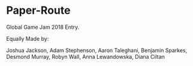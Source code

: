 # Paper-Route
Global Game Jam 2018 Entry.

Equally Made by:

Joshua Jackson,
Adam Stephenson,
Aaron Taleghani,
Benjamin Sparkes,
Desmond Murray,
Robyn Wall,
Anna Lewandowska,
Diana Ciltan
